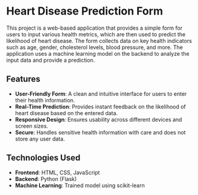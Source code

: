 # **Heart Disease Prediction Form**

This project is a web-based application that provides a simple form for users to input various health metrics, which are then used to predict the likelihood of heart disease. The form collects data on key health indicators such as age, gender, cholesterol levels, blood pressure, and more. The application uses a machine learning model on the backend to analyze the input data and provide a prediction.

## **Features**

- **User-Friendly Form**: A clean and intuitive interface for users to enter their health information.
- **Real-Time Prediction**: Provides instant feedback on the likelihood of heart disease based on the entered data.
- **Responsive Design**: Ensures usability across different devices and screen sizes.
- **Secure**: Handles sensitive health information with care and does not store any user data.

## **Technologies Used**

- **Frontend**: HTML, CSS, JavaScript
- **Backend**: Python (Flask)
- **Machine Learning**: Trained model using scikit-learn


